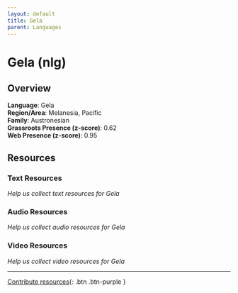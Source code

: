 ```yaml
---
layout: default
title: Gela
parent: Languages
---
```


# Gela (nlg)

## Overview

**Language**: Gela  
**Region/Area**: Melanesia, Pacific  
**Family**: Austronesian  
**Grassroots Presence (z-score)**: 0.62  
**Web Presence (z-score)**: 0.95  

## Resources

### Text Resources
*Help us collect text resources for Gela*

### Audio Resources
*Help us collect audio resources for Gela*

### Video Resources
*Help us collect video resources for Gela*

---

[Contribute resources](https://forms.office.com/e/1SfLJx3u1r){: .btn .btn-purple }
